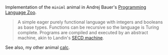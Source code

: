 Implementation of the `miniml` animal in Andrej Bauer's [Programming Language Zoo](http://andrej.com/plzoo/).

> A simple eager purely functional language with integers and booleans as base types. Functions can be recursive so the language is Turing complete. Programs are compiled and executed by an abstract machine, akin to Landin's [SECD machine](http://en.wikipedia.org/wiki/SECD_machine).

See also, my other animal [calc](https://github.com/losvedir/rust-zoo-calc).
